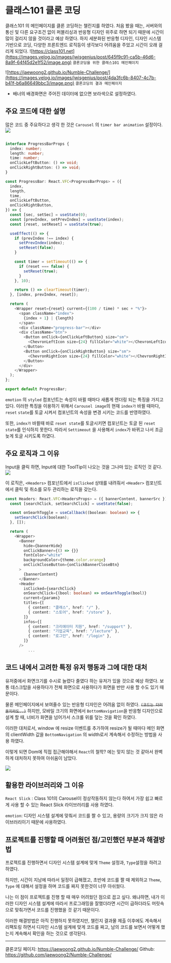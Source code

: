 # 클래스101 클론 코딩
 클래스101 의 메인페이지를 클론 코딩하는 챌린지를 하였다. 처음 봤을 때는, 서버와의 통신 및 다른 요구조건 없이 퍼블리싱과 반응형 디자인 위주로 하면 되기 때문에 시간이 많이 걸리지 않을 것이라고 예상 하였다. 하지 세분화된 반응형 디자인, 디자인 시스템 기반으로 코딩, 다양한 프론트엔드 로직등이 생각보다 어려움을 주었고 시간이 오래 걸리게 되었다.
![https://class101.net](https://images.velog.io/images/jwisgenius/post/645f9c91-ca5b-46d6-8a9f-64f45d2e1f52/image.png)
`클론코딩을 위한 클래스101 메인페이지`

![https://jaewoong2.github.io/Numble-Challenge/](https://images.velog.io/images/jwisgenius/post/4da3fc6b-8407-4c7b-b41f-b6a86649bbc3/image.png)
`클론코딩의 결과 메인페이지`

- 배너의 배경화면은 주어진 데이터에 없으면 보라색으로 설정하였다.

## 주요 코드에 대한 설명

많은 코드 중 주요하다고 생각 한 것은 `Carousel` 의 `timer bar animation` 설정이다. 
![](https://images.velog.io/images/jwisgenius/post/043b3a63-9adb-4722-9970-cdbdb10ebc4c/chrome-capture.gif)
```ts

interface ProgressBarProps {
  index: number;
  length: number;
  time: number;
  onClickLeftButton: () => void;
  onClickRightButton: () => void;
}

const ProgressBar: React.VFC<ProgressBarProps> = ({
  index,
  length,
  time,
  onClickLeftButton,
  onClickRightButton,
}) => {
  const [sec, setSec] = useState(0);
  const [prevIndex, setPrevIndex] = useState(index);
  const [reset, setReset] = useState(true);

  useEffect(() => {
    if (prevIndex !== index) {
      setPrevIndex(index);
      setReset(false);
    }

    const timer = setTimeout(() => {
      if (reset === false) {
        setReset(true);
      }
    }, 10);

    return () => clearTimeout(timer);
  }, [index, prevIndex, reset]);

  return (
    <Wrapper reset={reset} current={(100 / time) * sec + "%"}>
      <span className="index">
        {index + 1} | {length}
      </span>
      <div className="progress-bar"></div>
      <div className="btn">
        <Button onClick={onClickLeftButton} size="sm">
          <ChevronLeftIcon size={24} fillColor="white"></ChevronLeftIcon>
        </Button>
        <Button onClick={onClickRightButton} size="sm">
          <ChevronRightIcon size={24} fillColor="white"></ChevronRightIcon>
        </Button>
      </div>
    </Wrapper>
  );
};

export default ProgressBar;
```

`emotion` 의 `styled` 컴포넌트는 속성이 바뀔 때마다 새롭게 렌더링 되는 특징을 가지고 있다.
이러한 특징을 이용하기 위해서 `Carousel image`의 현재 `index가` 바뀔 때마다, `reset` `state`를 토글 시켜서 컴포넌트의 속성을 변경 시키는 코드를 반영하였다. 

또한, `index가` 바뀔때 바로 `reset state`를 토글시키면 컴포넌트는 토글 된 `reset state`를 
인식하지 못한다. 따라서 `Settimeout` 을 사용해서 `index`가 바뀌고 나서 조금 늦게 토글 시키도록 하였다.


## 주요 로직과 그 이유

Input을 클릭 하면, Input에 대한 ToolTip이 나오는 것을 그나마 있는 로직인 것 같다. 
![](https://images.velog.io/images/jwisgenius/post/6d51cdba-e97b-46c5-b20f-8a888409ee62/chrome-capture%20(1).gif)

이 로직은, `<Headers>` 컴포넌트에서 `isClicked` 상태를 내려줘서 `<Header>` 컴포넌트에서 클릭 및 취소를 모두 관리하는 로직을 갖는다.

```ts
const Headers: React.VFC<HeadersProps> = ({ bannerContent, bannerSrc }) => {
  const [searchClick, setSearchClick] = useState(false);

  const onSearhToggle = useCallback((boolean: boolean) => {
    setSearchClick(boolean);
  }, []);

  return (
    <Wrapper>
      <Banner
        hide={bannerHide}
        onClickBanner={() => {}}
        fontColor="white"
        backgroundColor={theme.color.orange}
        onClickCloseButton={onClickBannerCloseBtn}
      >
        {bannerContent}
      </Banner>
      <Header
        isClicked={searchClick}
        onSearchClick={(bool: boolean) => onSearhToggle(bool)}
        current={params}
        titles={[
          { content: "클래스", href: "/" },
          { content: "스토어", href: "/store" },
        ]}
        infos={[
          { content: "크리에이터 지원", href: "/support" },
          { content: "기업교육", href: "/lecture" },
          { content: "로그인", href: "/login" },
        ]}
      />
          ...
```


## 코드 내에서 고려한 특정 유저 행동과 그에 대한 대처

유저중에서 화면크기를 수시로 늘렸다 줄였다 하는 유저가 있을 것으로 예상 하였다. 보통 데스크탑을 사용하다가 전체 화면으로 사용하다가 화면을 반만 사용 할 수도 있기 때문이다.

물론 메인페이지에서 보여줄수 있는 반응형 디자인은 어려움 없이 하였다. ~~`(코드는 더러울지라도..)`~~ 
하지만, 모바일 크기의 화면에서 `BottomNavigation`을 반응형 디자인으로 설계 할 때, 너비가 화면을 넘어가서 스크롤 위를 덮는 것을 확인 하였다. 

이러한 대처로서, window 에 resize 이벤트를 추가하여 resize가 될 때마다 메인 화면의 clientWidth 값을 `BottomNavigation` 의 width로서 계속해서 수정하는 방법을 사용 하였다.

이렇게 되면 Dom에 직접 접근해야해서 `React`의 철학? 에는 맞지 않는 것 같아서 완벽하게 대처하지 못하여 아쉬움이 남았다.

![](https://images.velog.io/images/jwisgenius/post/02cd3b6f-7d45-4141-927d-951250622fbb/chrome-capture%20(2).gif)

## 활용한 라이브러리와 그 이유

`React Slick` : Class 101의 Carousel이 정상작동하지 않는다 하여서 가장 쉽고 빠르게 사용 할 수 있는 React Slick 라이브러리를 사용 하였다. 

`emotion`: 디자인 시스템 설계에 맞춰서 코드를 짤 수 있고, 용량의 크기가 크지 않은 라이브러리이기 때문에 사용하였다.

## 프로젝트를 진행할 때 어려웠던 점/고민했던 부분과 해결방법

프로젝트를 진행하면서 디자인 시스템 설계에 맞게 `Theme` 설정과, `Type`설정을 하려고 하였다.

하지만, 시간이 지남에 따라서 일정이 급해졌고, 초반에 코드를 짤 때 제외하고 `Theme`, `Type` 에 대해서 설정을 하며 코드를 짜지 못한것이 너무 아쉬웠다.  

나는 이 점이 프로젝트를 진행 할 때 매우 어려웠던 점으로 꼽고 싶다. 왜냐하면, 내가 이러한 디자인 시스템 설계에 따라서 프로그래밍을 잘했더라면 시간이 급하더라도 머릿속으로 맞춰가면서 코드를 진행했을 것 같기 때문이다.

이러한 해결방법은 아직 진행하지 못하였지만, 챌린지 결과물 제출 이후에도 계속해서 리팩토링 하면서 디자인 시스템 설계에 맞게 코드를 짜고, 남의 코드를 보면서 어떻게 했는지 계속해서 확인을 하는 것으로 생각된다.

-----

클론코딩 페이지: https://jaewoong2.github.io/Numble-Challenge/
Github: https://github.com/jaewoong2/Numble-Challenge/
